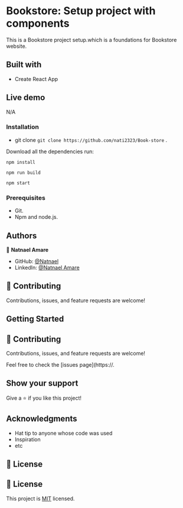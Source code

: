 # Bookstore: Setup project with components

This is a Bookstore project setup.which is a foundations for Bookstore website.

## Built with

- Create React App

## Live demo

N/A

### Installation 
- git clone `git clone https://github.com/nati2323/Book-store` .

Download all the dependencies run:

```
npm install
```

```
npm run build
```
```
npm start
```

### Prerequisites

- Git.
- Npm and node.js.

## Authors

👤 **Natnael Amare**
 
- GitHub: [@Natnael](https://github.com/nati2323)
- LinkedIn: [@Natnael Amare](https://www.linkedin.com/in/natnael-amare-b5844510a/)
## 🤝 Contributing

Contributions, issues, and feature requests are welcome!

## Getting Started



  ## 🤝 Contributing

Contributions, issues, and feature requests are welcome!

Feel free to check the [issues page](https://.

## Show your support

Give a ⭐ if you like this project!

## Acknowledgments

- Hat tip to anyone whose code was used
- Inspiration
- etc

## 📝 License

## 📝 License

This project is [MIT](./MIT.md) licensed.